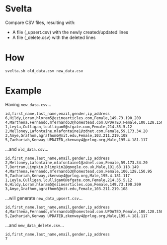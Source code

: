 # Svelta

Compare CSV files, resulting with:
 * A file (_upsert.csv) with the newly created/updated lines
 * A file (_delete.csv) with the deleted lines

# How

`svelta.sh old_data.csv new_data.csv`

# Example

Having `new_data.csv`...

    id,first_name,last_name,email,gender,ip_address
    6,Hildy,Loram,hloram5@ezinearticles.com,Female,149.73.190.209
    4,Marthena,Fernando,mfernando3@homestead.com.UPDATED,Female,100.128.150.95
    1,Leyla,Culligan,lculligan0@sfgate.com,Female,214.35.5.12
    2,Melloney,Lafontaine,mlafontaine1@zdnet.com,Female,59.173.34.20
    3,Amye,Grafhom,agrafhom6@mit.edu,Female,103.211.219.108
    5,Zachariah,Kenway UPDATED,zkenway4@prlog.org,Male,195.4.181.117

...and `old_data.csv`...

    id,first_name,last_name,email,gender,ip_address
    2,Melloney,Lafontaine,mlafontaine1@zdnet.com,Female,59.173.34.20
    7,Bertram,Limpkin,blimpkin2@google.co.uk,Male,191.68.118.149
    4,Marthena,Fernando,mfernando3@homestead.com,Female,100.128.150.95
    5,Zachariah,Kenway,zkenway4@prlog.org,Male,195.4.181.117
    1,Leyla,Culligan,lculligan0@sfgate.com,Female,214.35.5.12
    6,Hildy,Loram,hloram5@ezinearticles.com,Female,149.73.190.209
    3,Amye,Grafhom,agrafhom6@mit.edu,Female,103.211.219.108

...will generate `new_data_upsert.csv`...

    id,first_name,last_name,email,gender,ip_address
    4,Marthena,Fernando,mfernando3@homestead.com.UPDATED,Female,100.128.150.95
    5,Zachariah,Kenway UPDATED,zkenway4@prlog.org,Male,195.4.181.117

...and `new_data_delete.csv`...

    id,first_name,last_name,email,gender,ip_address
    7